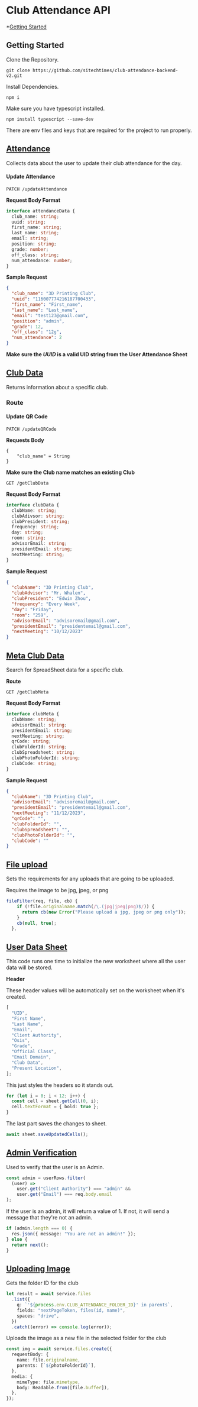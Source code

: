 # Club Attendance API

\*[Getting Started](#getting-started)

## Getting Started

Clone the Repository.

```
git clone https://github.com/sitechtimes/club-attendance-backend-v2.git
```

Install Dependencies.

```
npm i
```

Make sure you have typescript installed.

```
npm install typescript --save-dev
```

There are env files and keys that are required for the project to run properly.

## [Attendance](src/middleware/club/attendance.ts)

Collects data about the user to update their club attendance for the day.

#### Update Attendance

```
PATCH /updateAttendance
```

**Request Body Format**

```ts
interface attendanceData {
  club_name: string;
  uuid: string;
  first_name: string;
  last_name: string;
  email: string;
  position: string;
  grade: number;
  off_class: string;
  num_attendance: number;
}
```

**Sample Request**

```json
{
  "club_name": "3D Printing Club",
  "uuid": "116007774216187700433",
  "first_name": "First_name",
  "last_name": "Last_name",
  "email": "test123@gmail.com",
  "position": "admin",
  "grade": 12,
  "off_class": "12g",
  "num_attendance": 2
}
```

**Make sure the _UUID_ is a valid UID string from the User Attendance Sheet**

## [Club Data](src/middleware/club/clubData.ts)

Returns information about a specific club.

### Route

#### Update QR Code

```
PATCH /updateQRCode
```

**Requests Body**

```
{
    "club_name" = String
}
```

**Make sure the Club name matches an existing Club**

```
GET /getClubData
```

**Request Body Format**

```ts
interface clubData {
  clubName: string;
  clubAdivsor: string;
  clubPresident: string;
  frequency: string;
  day: string;
  room: string;
  advisorEmail: string;
  presidentEmail: string;
  nextMeeting: string;
}
```

**Sample Request**

```json
{
  "clubName": "3D Printing Club",
  "clubAdvisor": "Mr. Whalen",
  "clubPresident": "Edwin Zhou",
  "frequency": "Every Week",
  "day": "Friday",
  "room": "259",
  "advisorEmail": "advisoremail@gmail.com",
  "presidentEmail": "presidentemail@gmail.com",
  "nextMeeting": "10/12/2023"
}
```

## [Meta Club Data](src/middleware/club/clubMeta.ts)

Search for SpreadSheet data for a specific club.

**Route**

```
GET /getClubMeta
```

**Request Body Format**

```ts
interface clubMeta {
  clubName: string;
  advisorEmail: string;
  presidentEmail: string;
  nextMeeting: string;
  qrCode: string;
  clubFolderId: string;
  clubSpreadsheet: string;
  clubPhotoFolderId: string;
  clubCode: string;
}
```

**Sample Request**

```json
{
  "clubName": "3D Printing Club",
  "advisorEmail": "advisoremail@gmail.com",
  "presidentEmail": "presidentemail@gmail.com",
  "nextMeeting": "11/12/2023",
  "qrCode": "",
  "clubFolderId": "",
  "clubSpreadsheet": "",
  "clubPhotoFolderId": "",
  "clubCode": ""
}
```

## [File upload](src/middleware/user/multer.ts)

Sets the requirements for any uploads that are going to be uploaded.

Requires the image to be jpg, jpeg, or png

```ts
fileFilter(req, file, cb) {
    if (!file.originalname.match(/\.(jpg|jpeg|png)$/)) {
      return cb(new Error("Please upload a jpg, jpeg or png only"));
    }
    cb(null, true);
  },
```

## [User Data Sheet](src/middleware/user/userData.ts)

This code runs one time to initialize the new worksheet where all the user data will be stored.

**Header**

These header values will be automatically set on the worksheet when it's created.

```ts
[
  "UID",
  "First Name",
  "Last Name",
  "Email",
  "Client Authority",
  "Osis",
  "Grade",
  "Official Class",
  "Email Domain",
  "Club Data",
  "Present Location",
];
```

This just styles the headers so it stands out.

```ts
for (let i = 0; i < 12; i++) {
  const cell = sheet.getCell(0, i);
  cell.textFormat = { bold: true };
}
```

The last part saves the changes to sheet.

```ts
await sheet.saveUpdatedCells();
```

## [Admin Verification](src/middleware/user/verifyAdmin.ts)

Used to verify that the user is an Admin.

```ts
const admin = userRows.filter(
  (user) =>
    user.get("Client Authority") === "admin" &&
    user.get("Email") === req.body.email
);
```

If the user is an admin, it will return a value of 1.
If not, it will send a message that they're not an admin.

```ts
if (admin.length === 0) {
  res.json({ message: "You are not an admin!" });
} else {
  return next();
}
```

## [Uploading Image](src/middleware/user/uploadImage.ts)

Gets the folder ID for the club

```ts
let result = await service.files
  .list({
    q: `'${process.env.CLUB_ATTENDANCE_FOLDER_ID}' in parents`,
    fields: "nextPageToken, files(id, name)",
    spaces: "drive",
  })
  .catch((error) => console.log(error));
```

Uploads the image as a new file in the selected folder for the club

```ts
const img = await service.files.create({
  requestBody: {
    name: file.originalname,
    parents: [`${photoFolderId}`],
  },
  media: {
    mimeType: file.mimetype,
    body: Readable.from([file.buffer]),
  },
});
```

<!-- ## [User Authentication](src/middleware/auth.ts)

Authenticates the request and gets the user data as requested

```ts
const authorizationCode = req.query.code;
const { tokens } = await oauth2Client.getToken(authorizationCode as string);
oauth2Client.setCredentials(tokens);
const oauth2 = google.oauth2({ version: "v2", auth: oauth2Client });
const userInfo = await oauth2.userinfo.get();
``` -->
